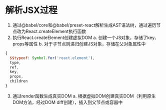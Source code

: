 # 解析JSX过程
1. 通过@babel/core和@babel/preset-react解析生成AST语法树，通过遍历节点改为React.createElement执行函数
2. 执行React.createElement创建虚拟DOM
  a. 创建一个JS对象，存储了key、props等属性
  b. 对于子节点则递归创建JS对象，存储在父对象属性中
  ```js
  {
    $$typeof: Symbol.for('react.element'),
    type,
    ref,
    key,
    props,
    children
  }
  ```
3. 通过render函数生成真实DOM
  a. 根据虚拟DOM创建真实DOM（利用原生DOM方法，经过DOM diff创建），插入到父节点或容器中